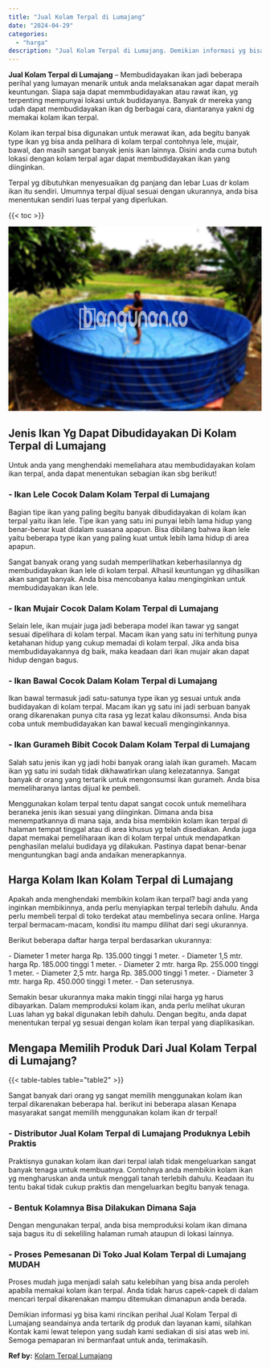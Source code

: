 ```yaml
---
title: "Jual Kolam Terpal di Lumajang"
date: "2024-04-29"
categories: 
  - "harga"
description: "Jual Kolam Terpal di Lumajang. Demikian informasi yg bisa kami rincikan perihal Jual Kolam Terpal di Lumajang seandainya anda tertarik dg produk dan layanan..."
---
```


**Jual Kolam Terpal di Lumajang** – Membudidayakan ikan jadi beberapa perihal yang lumayan menarik untuk anda melaksanakan agar dapat meraih keuntungan. Siapa saja dapat memmbudidayakan atau rawat ikan, yg terpenting mempunyai lokasi untuk budidayanya. Banyak dr mereka yang udah dapat membudidayakan ikan dg berbagai cara, diantaranya yakni dg memakai kolam ikan terpal.

Kolam ikan terpal bisa digunakan untuk merawat ikan, ada begitu banyak type ikan yg bisa anda pelihara di kolam terpal contohnya lele, mujair, bawal, dan masih sangat banyak jenis ikan lainnya. Disini anda cuma butuh lokasi dengan kolam terpal agar dapat membudidayakan ikan yang diinginkan.

Terpal yg dibutuhkan menyesuaikan dg panjang dan lebar Luas dr kolam ikan itu sendiri. Umumnya terpal dijual sesuai dengan ukurannya, anda bisa menentukan sendiri luas terpal yang diperlukan.

{{< toc >}}

![Jual Kolam Terpal di Lumajang](/images/jual-kolam-terpal-40.png)

## Jenis Ikan Yg Dapat Dibudidayakan Di Kolam Terpal di Lumajang

Untuk anda yang menghendaki memeliahara atau membudidayakan kolam ikan terpal, anda dapat menentukan sebagian ikan sbg berikut!

### \- Ikan Lele Cocok Dalam Kolam Terpal di Lumajang

Bagian tipe ikan yang paling begitu banyak dibudidayakan di kolam ikan terpal yaitu ikan lele. Tipe ikan yang satu ini punyai lebih lama hidup yang benar-benar kuat didalam suasana apapun. Bisa dibilang bahwa ikan lele yaitu beberapa type ikan yang paling kuat untuk lebih lama hidup di area apapun.

Sangat banyak orang yang sudah memperlihatkan keberhasilannya dg membudidayakan ikan lele di kolam terpal. Alhasil keuntungan yg dihasilkan akan sangat banyak. Anda bisa mencobanya kalau menginginkan untuk membudidayakan ikan lele.

### \- Ikan Mujair Cocok Dalam Kolam Terpal di Lumajang

Selain lele, ikan mujair juga jadi beberapa model ikan tawar yg sangat sesuai dipelihara di kolam terpal. Macam ikan yang satu ini terhitung punya ketahanan hidup yang cukup memadai di kolam terpal. Jika anda bisa membudidayakannya dg baik, maka keadaan dari ikan mujair akan dapat hidup dengan bagus.

### \- Ikan Bawal Cocok Dalam Kolam Terpal di Lumajang

Ikan bawal termasuk jadi satu-satunya type ikan yg sesuai untuk anda budidayakan di kolam terpal. Macam ikan yg satu ini jadi serbuan banyak orang dikarenakan punya cita rasa yg lezat kalau dikonsumsi. Anda bisa coba untuk membudidayakan kan bawal kecuali menginginkannya.

### \- Ikan Gurameh Bibit Cocok Dalam Kolam Terpal di Lumajang

Salah satu jenis ikan yg jadi hobi banyak orang ialah ikan gurameh. Macam ikan yg satu ini sudah tidak dikhawatirkan ulang kelezatannya. Sangat banyak dr orang yang tertarik untuk mengonsumsi ikan gurameh. Anda bisa memeliharanya lantas dijual ke pembeli.

Menggunakan kolam terpal tentu dapat sangat cocok untuk memelihara beraneka jenis ikan sesuai yang diinginkan. Dimana anda bisa menempatkannya di mana saja, anda bisa membikin kolam ikan terpal di halaman tempat tinggal atau di area khusus yg telah disediakan. Anda juga dapat memakai pemeliharaan ikan di kolam terpal untuk mendapatkan penghasilan melalui budidaya yg dilakukan. Pastinya dapat benar-benar menguntungkan bagi anda andaikan menerapkannya.

## Harga Kolam Ikan Kolam Terpal di Lumajang

Apakah anda menghendaki membikin kolam ikan terpal? bagi anda yang inginkan membikinnya, anda perlu menyiapkan terpal terlebih dahulu. Anda perlu membeli terpal di toko terdekat atau membelinya secara online. Harga terpal bermacam-macam, kondisi itu mampu dilihat dari segi ukurannya.

Berikut beberapa daftar harga terpal berdasarkan ukurannya:

\- Diameter 1 meter harga Rp. 135.000 tinggi 1 meter. - Diameter 1,5 mtr. harga Rp. 185.000 tinggi 1 meter. - Diameter 2 mtr. harga Rp. 255.000 tinggi 1 meter. - Diameter 2,5 mtr. harga Rp. 385.000 tinggi 1 meter. - Diameter 3 mtr. harga Rp. 450.000 tinggi 1 meter. - Dan seterusnya.

Semakin besar ukurannya maka makin tinggi nilai harga yg harus dibayarkan. Dalam memproduksi kolam ikan, anda perlu melihat ukuran Luas lahan yg bakal digunakan lebih dahulu. Dengan begitu, anda dapat menentukan terpal yg sesuai dengan kolam ikan terpal yang diaplikasikan.

## Mengapa Memilih Produk Dari Jual Kolam Terpal di Lumajang?

{{< table-tables table="table2" >}}

Sangat banyak dari orang yg sangat memilih menggunakan kolam ikan terpal dikarenakan beberapa hal. berikut ini beberapa alasan Kenapa masyarakat sangat memilih menggunakan kolam ikan dr terpal!

### \- Distributor Jual Kolam Terpal di Lumajang Produknya Lebih Praktis

Praktisnya gunakan kolam ikan dari terpal ialah tidak mengeluarkan sangat banyak tenaga untuk membuatnya. Contohnya anda membikin kolam ikan yg mengharuskan anda untuk menggali tanah terlebih dahulu. Keadaan itu tentu bakal tidak cukup praktis dan mengeluarkan begitu banyak tenaga.

### \- Bentuk Kolamnya Bisa Dilakukan Dimana Saja

Dengan mengunakan terpal, anda bisa memproduksi kolam ikan dimana saja bagus itu di sekeliling halaman rumah ataupun di lokasi lainnya.

### \- Proses Pemesanan Di Toko Jual Kolam Terpal di Lumajang MUDAH

Proses mudah juga menjadi salah satu kelebihan yang bisa anda peroleh apabila memakai kolam ikan terpal. Anda tidak harus capek-capek di dalam mencari terpal dikarenakan mampu ditemukan dimanapun anda berada.

Demikian informasi yg bisa kami rincikan perihal Jual Kolam Terpal di Lumajang seandainya anda tertarik dg produk dan layanan kami, silahkan Kontak kami lewat telepon yang sudah kami sediakan di sisi atas web ini. Semoga pemaparan ini bermanfaat untuk anda, terimakasih.

**Ref by:** [Kolam Terpal Lumajang](https://id.wikipedia.org/wiki/Kolam)
